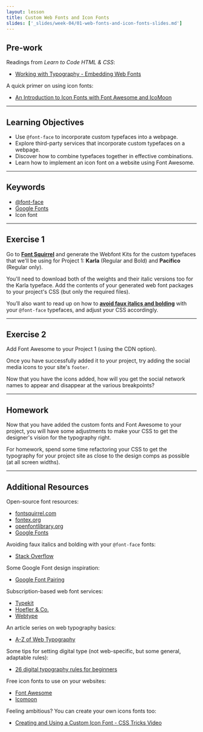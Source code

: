 ```yaml
---
layout: lesson
title: Custom Web Fonts and Icon Fonts
slides: ['_slides/week-04/01-web-fonts-and-icon-fonts-slides.md']
---
```


## Pre-work

Readings from *Learn to Code HTML & CSS*:

- [Working with Typography - Embedding Web Fonts](http://learn.shayhowe.com/html-css/working-with-typography/#embedding-web-fonts)

A quick primer on using icon fonts:

- [An Introduction to Icon Fonts with Font Awesome and IcoMoon](http://www.sitepoint.com/introduction-icon-fonts-font-awesome-icomoon/)

---

## Learning Objectives

- Use `@font-face` to incorporate custom typefaces into a webpage.
- Explore third-party services that incorporate custom typefaces on a webpage.
- Discover how to combine typefaces together in effective combinations.
- Learn how to implement an icon font on a website using Font Awesome.

---

## Keywords

- [@font-face](https://developer.mozilla.org/en-US/docs/Web/CSS/@font-face)
- [Google Fonts](https://developers.google.com/fonts/docs/getting_started)
- Icon font

---

## Exercise 1

Go to **[Font Squirrel](http://www.fontsquirrel.com/)** and generate the Webfont Kits for the custom typefaces that we'll be using for Project 1: **Karla** (Regular and Bold) and **Pacifico** (Regular only).

You'll need to download both of the weights and their italic versions too for the Karla typeface. Add the contents of your generated web font packages to your project's CSS (but only the required files).

You’ll also want to read up on how to **[avoid faux italics and bolding](http://www.metaltoad.com/blog/how-use-font-face-avoid-faux-italic-and-bold-browser-styles)** with your `@font-face` typefaces, and adjust your CSS accordingly.

---

## Exercise 2

Add Font Awesome to your Project 1 (using the CDN option).

Once you have successfully added it to your project, try adding the social media icons to your site's `footer`.

Now that you have the icons added, how will you get the social network names to appear and disappear at the various breakpoints?

---

## Homework

Now that you have added the custom fonts and Font Awesome to your project, you will have some adjustments to make your CSS to get the designer's vision for the typography right.

For homework, spend some time refactoring your CSS to get the typography for your project site as close to the design comps as possible (at all screen widths). 

---

## Additional Resources

Open-source font resources:

- [fontsquirrel.com](http://www.fontsquirrel.com/)
- [fontex.org](http://www.fontex.org/)
- [openfontlibrary.org](http://openfontlibrary.org/)
- [Google Fonts](https://www.google.com/fonts#)

Avoiding faux italics and bolding with your `@font-face` fonts:

- [Stack Overflow](http://stackoverflow.com/questions/2436749/how-to-add-multiple-font-files-for-the-same-font)

Some Google Font design inspiration:

- [Google Font Pairing](http://femmebot.github.io/google-type/)

Subscription-based web font services:

- [Typekit](https://typekit.com/)
- [Hoefler & Co.](http://www.typography.com/cloud/welcome/)
- [Webtype](http://www.webtype.com/)

An article series on web typography basics:

- [A-Z of Web Typography](http://webdesign.tutsplus.com/series/a-z-of-web-typography--webdesign-11706)

Some tips for setting digital type (not web-specific, but some general, adaptable rules):

- [26 digital typography rules for beginners](https://medium.com/product-design-ux-ui/26-digital-typography-rules-for-beginners-a04c6a5aaff3)

Free icon fonts to use on your websites:

- [Font Awesome](http://fortawesome.github.io/Font-Awesome/)
- [Icomoon](https://icomoon.io/)

Feeling ambitious? You can create your own icons fonts too:

- [Creating and Using a Custom Icon Font - CSS Tricks Video](https://css-tricks.com/video-screencasts/113-creating-and-using-a-custom-icon-font/)

